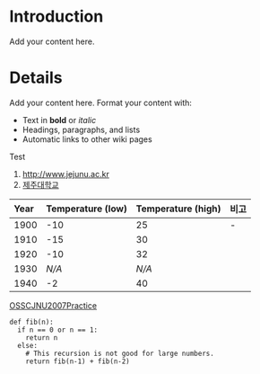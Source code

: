 # Introduction #

Add your content here.


# Details #

Add your content here.  Format your content with:
  * Text in **bold** or _italic_
  * Headings, paragraphs, and lists
  * Automatic links to other wiki pages

Test
  1. http://www.jejunu.ac.kr
  1. [제주대학교](http://www.jejunu.ac.kr)

| **Year** | **Temperature (low)** | **Temperature (high)** | **비고** |
|:---------|:----------------------|:-----------------------|:-------|
| 1900     | -10                   | 25                     | -      |
| 1910     | -15                   | 30                     |
| 1920     | -10                   | 32                     |
| 1930     | _N/A_                 | _N/A_                  |
| 1940     | -2                    | 40                     |

[OSSCJNU2007Practice](OSSCJNU2007Practice.md)

```
def fib(n):
  if n == 0 or n == 1:
    return n
  else:
    # This recursion is not good for large numbers.
    return fib(n-1) + fib(n-2)
```